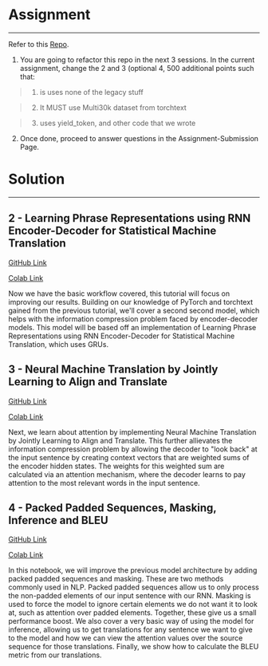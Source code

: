 # Assignment
---

Refer to this [Repo](https://github.com/bentrevett/pytorch-seq2seq). 

1) You are going to refactor this repo in the next 3 sessions. In the current assignment, change the 2 and 3 (optional 4, 500 additional points such that:

> 1) is uses none of the legacy stuff

> 2) It MUST use Multi30k dataset from torchtext 

> 3) uses yield_token, and other code that we wrote

2) Once done, proceed to answer questions in the Assignment-Submission Page. 

# Solution
---

## 2 - Learning Phrase Representations using RNN Encoder-Decoder for Statistical Machine Translation 

[GitHub Link](https://github.com/garima-mahato/END2/blob/main/Session8-TorchText%26AdvancedConcepts/END2_Session8_2_Learning_Phrase_Representations_using_RNN_Encoder_Decoder_for_Statistical_Machine_Translation.ipynb)

[Colab Link](https://githubtocolab.com/garima-mahato/END2/blob/main/Session8-TorchText%26AdvancedConcepts/END2_Session8_2_Learning_Phrase_Representations_using_RNN_Encoder_Decoder_for_Statistical_Machine_Translation.ipynb)

Now we have the basic workflow covered, this tutorial will focus on improving our results. Building on our knowledge of PyTorch and torchtext gained from the previous tutorial, we'll cover a second second model, which helps with the information compression problem faced by encoder-decoder models. This model will be based off an implementation of Learning Phrase Representations using RNN Encoder-Decoder for Statistical Machine Translation, which uses GRUs.

## 3 - Neural Machine Translation by Jointly Learning to Align and Translate 

[GitHub Link](https://github.com/garima-mahato/END2/blob/main/Session8-TorchText%26AdvancedConcepts/END2_Session8_3_Neural_Machine_Translation_by_Jointly_Learning_to_Align_and_Translate.ipynb)

[Colab Link](https://githubtocolab.com/garima-mahato/END2/blob/main/Session8-TorchText%26AdvancedConcepts/END2_Session8_3_Neural_Machine_Translation_by_Jointly_Learning_to_Align_and_Translate.ipynb)

Next, we learn about attention by implementing Neural Machine Translation by Jointly Learning to Align and Translate. This further allievates the information compression problem by allowing the decoder to "look back" at the input sentence by creating context vectors that are weighted sums of the encoder hidden states. The weights for this weighted sum are calculated via an attention mechanism, where the decoder learns to pay attention to the most relevant words in the input sentence.

## 4 - Packed Padded Sequences, Masking, Inference and BLEU

[GitHub Link](https://github.com/garima-mahato/END2/blob/main/Session8-TorchText%26AdvancedConcepts/END2_Session8_4_Packed_Padded_Sequences%2C_Masking%2C_Inference_and_BLEU.ipynb)

[Colab Link](https://githubtocolab.com/garima-mahato/END2/blob/main/Session8-TorchText%26AdvancedConcepts/END2_Session8_4_Packed_Padded_Sequences%2C_Masking%2C_Inference_and_BLEU.ipynb)

In this notebook, we will improve the previous model architecture by adding packed padded sequences and masking. These are two methods commonly used in NLP. Packed padded sequences allow us to only process the non-padded elements of our input sentence with our RNN. Masking is used to force the model to ignore certain elements we do not want it to look at, such as attention over padded elements. Together, these give us a small performance boost. We also cover a very basic way of using the model for inference, allowing us to get translations for any sentence we want to give to the model and how we can view the attention values over the source sequence for those translations. Finally, we show how to calculate the BLEU metric from our translations.

